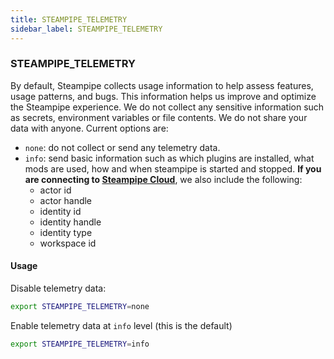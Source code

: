 ```yaml
---
title: STEAMPIPE_TELEMETRY
sidebar_label: STEAMPIPE_TELEMETRY
---
```


### STEAMPIPE_TELEMETRY

By default, Steampipe collects usage information to help assess features, usage patterns, and bugs.  This information helps us improve and optimize the Steampipe experience.  We do not collect any sensitive information such as secrets, environment variables or file contents.  We do not share your data with anyone.  Current options are:
- `none`: do not collect or send any telemetry data.
- `info`: send basic information such as which plugins are installed, what mods are used, how and when steampipe is started and stopped.  **If you are connecting to [Steampipe Cloud](cloud/overview)**, we also include the following:
  - actor id
  - actor handle
  - identity id
  - identity handle
  - identity type
  - workspace id


#### Usage 

Disable telemetry data:

```bash
export STEAMPIPE_TELEMETRY=none
```

Enable telemetry data at `info` level (this is the default)

```bash
export STEAMPIPE_TELEMETRY=info
```
